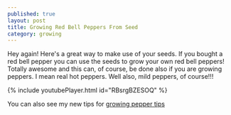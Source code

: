 ```yaml
---
published: true
layout: post
title: Growing Red Bell Peppers From Seed
category: growing
---
```


Hey again! Here's a great way to make use of your seeds. If you bought a red bell pepper you can use the seeds to grow your own red bell peppers! Totally awesome and this can, of course, be done also if you are growing peppers. I mean real hot peppers. Well also, mild peppers, of course!!!

{% include youtubePlayer.html id="RBsrgBZESOQ" %}

You can also see my new tips for [growing pepper tips](https://capsicumboy.github.io/the-ultimate-guide-to-growing-bell-peppers/)
